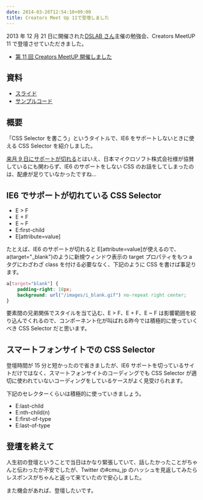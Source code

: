 ```yaml
---
date: 2014-03-26T12:54:10+09:00
title: Creators Meet Up 11で登壇しました
---
```


2013 年 12 月 21 日に開催された[DSLAB さん](http://lab.designsatellites.jp/)主催の勉強会、Creators MeetUP 11 で登壇させていただきました。

- [第 11 回 Creators MeetUP 開催しました](http://lab.designsatellites.jp/?p=2212)

## 資料

- [スライド](http://kzhrk.github.io/css-selector/slide/)
- [サンプルコード](http://kzhrk.github.io/css-selector/sample/)

## 概要

「CSS Selector を書こう」というタイトルで、IE6 をサポートしないときに使える CSS Selector を紹介しました。

[来月 9 日にサポートが切れる](https://www.microsoft.com/ja-jp/windows/lifecycle/xp_eos.aspx)とはいえ、日本マイクロソフト株式会社様が協賛しているにも関わらず、IE6 のサポートをしない CSS のお話をしてしまったのは、配慮が足りていなかったですね…

## IE6 でサポートが切れている CSS Selector

- E > F
- E + F
- E ~ F
- E:first-child
- E[attribute=value]

たとえば、IE6 のサポートが切れると E[attribute=value]が使えるので、a(target="\_blank")のように新規ウィンドウ表示の target プロパティをもつ a タグにわざわざ class を付ける必要ななく、下記のように CSS を書けば事足ります。

```css
a[target="blank"] {
	padding-right: 18px;
	background: url("/images/i_blank.gif") no-repeat right center;
}
```

要素間の兄弟関係でスタイルを当て込む、E > F、E + F、E ~ F は影響範囲を絞り込んでくれるので、コンポーネント化が叫ばれる昨今では積極的に使っていくべき CSS Selector だと思います。

## スマートフォンサイトでの CSS Selector

登壇時間が 15 分と短かったので省きましたが、IE6 サポートを切っているサイトだけではなく、スマートフォンサイトのコーディングでも CSS Selector が適切に使われていないコーディングをしているケースがよく見受けられます。

下記のセレクターくらいは積極的に使っていきましょう。

- E:last-child
- E:nth-child(n)
- E:first-of-type
- E:last-of-type

## 登壇を終えて

人生初の登壇ということで当日はかなり緊張していて、話したかったことがちゃんと伝わったか不安でしたが、Twitter の#cmu_jp のハッシュを見返してみたらレスポンスがちゃんと返って来ていたので安心しました。

また機会があれば、登壇したいです。
